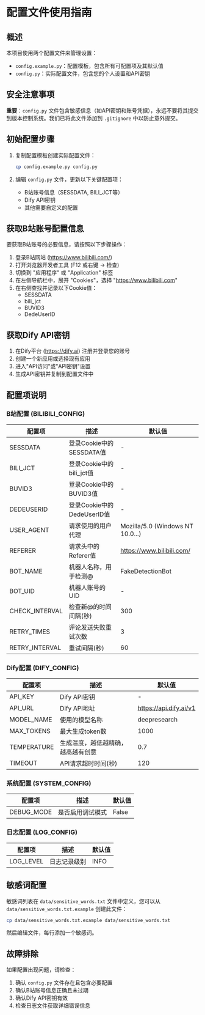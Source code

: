 # 配置文件使用指南

## 概述

本项目使用两个配置文件来管理设置：
- `config.example.py`：配置模板，包含所有可配置项及其默认值
- `config.py`：实际配置文件，包含您的个人设置和API密钥

## 安全注意事项

**重要**：`config.py` 文件包含敏感信息（如API密钥和账号凭据），永远不要将其提交到版本控制系统。我们已将此文件添加到 `.gitignore` 中以防止意外提交。

## 初始配置步骤

1. 复制配置模板创建实际配置文件：
   ```bash
   cp config.example.py config.py
   ```

2. 编辑 `config.py` 文件，更新以下关键配置项：
   - B站账号信息（SESSDATA, BILI_JCT等）
   - Dify API密钥
   - 其他需要自定义的配置

## 获取B站账号配置信息

要获取B站账号的必要信息，请按照以下步骤操作：

1. 登录B站网站 (https://www.bilibili.com/)
2. 打开浏览器开发者工具 (F12 或右键 -> 检查)
3. 切换到 "应用程序" 或 "Application" 标签
4. 在左侧导航栏中，展开 "Cookies"，选择 "https://www.bilibili.com"
5. 在右侧查找并记录以下Cookie值：
   - SESSDATA
   - bili_jct
   - BUVID3
   - DedeUserID

## 获取Dify API密钥

1. 在Dify平台 (https://dify.ai) 注册并登录您的账号
2. 创建一个新应用或选择现有应用
3. 进入"API访问"或"API密钥"设置
4. 生成API密钥并复制到配置文件中

## 配置项说明

### B站配置 (BILIBILI_CONFIG)

| 配置项 | 描述 | 默认值 |
|--------|------|--------|
| SESSDATA | 登录Cookie中的SESSDATA值 | - |
| BILI_JCT | 登录Cookie中的bili_jct值 | - |
| BUVID3 | 登录Cookie中的BUVID3值 | - |
| DEDEUSERID | 登录Cookie中的DedeUserID值 | - |
| USER_AGENT | 请求使用的用户代理 | Mozilla/5.0 (Windows NT 10.0...) |
| REFERER | 请求头中的Referer值 | https://www.bilibili.com/ |
| BOT_NAME | 机器人名称，用于检测@ | FakeDetectionBot |
| BOT_UID | 机器人账号的UID | - |
| CHECK_INTERVAL | 检查新@的时间间隔(秒) | 300 |
| RETRY_TIMES | 评论发送失败重试次数 | 3 |
| RETRY_INTERVAL | 重试间隔(秒) | 60 |

### Dify配置 (DIFY_CONFIG)

| 配置项 | 描述 | 默认值 |
|--------|------|--------|
| API_KEY | Dify API密钥 | - |
| API_URL | Dify API地址 | https://api.dify.ai/v1 |
| MODEL_NAME | 使用的模型名称 | deepresearch |
| MAX_TOKENS | 最大生成token数 | 1000 |
| TEMPERATURE | 生成温度，越低越精确，越高越有创意 | 0.7 |
| TIMEOUT | API请求超时时间(秒) | 120 |

### 系统配置 (SYSTEM_CONFIG)

| 配置项 | 描述 | 默认值 |
|--------|------|--------|
| DEBUG_MODE | 是否启用调试模式 | False |

### 日志配置 (LOG_CONFIG)

| 配置项 | 描述 | 默认值 |
|--------|------|--------|
| LOG_LEVEL | 日志记录级别 | INFO |

## 敏感词配置

敏感词列表在 `data/sensitive_words.txt` 文件中定义，您可以从 `data/sensitive_words.txt.example` 创建此文件：

```bash
cp data/sensitive_words.txt.example data/sensitive_words.txt
```

然后编辑文件，每行添加一个敏感词。

## 故障排除

如果配置出现问题，请检查：

1. 确认 `config.py` 文件存在且包含必要配置
2. 确认B站账号信息正确且未过期
3. 确认Dify API密钥有效
4. 检查日志文件获取详细错误信息 